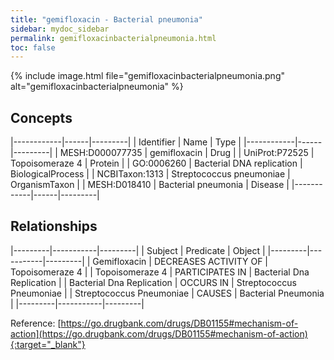 ```yaml
---
title: "gemifloxacin - Bacterial pneumonia"
sidebar: mydoc_sidebar
permalink: gemifloxacinbacterialpneumonia.html
toc: false 
---
```


{% include image.html file="gemifloxacinbacterialpneumonia.png" alt="gemifloxacinbacterialpneumonia" %}

## Concepts

|------------|------|---------|
| Identifier | Name | Type    |
|------------|------|---------|
| MESH:D000077735 | gemifloxacin | Drug |
| UniProt:P72525 | Topoisomeraze 4 | Protein |
| GO:0006260 | Bacterial DNA replication | BiologicalProcess |
| NCBITaxon:1313 | Streptococcus pneumoniae | OrganismTaxon |
| MESH:D018410 | Bacterial pneumonia | Disease |
|------------|------|---------|

## Relationships

|---------|-----------|---------|
| Subject | Predicate | Object  |
|---------|-----------|---------|
| Gemifloxacin | DECREASES ACTIVITY OF | Topoisomeraze 4 |
| Topoisomeraze 4 | PARTICIPATES IN | Bacterial Dna Replication |
| Bacterial Dna Replication | OCCURS IN | Streptococcus Pneumoniae |
| Streptococcus Pneumoniae | CAUSES | Bacterial Pneumonia |
|---------|-----------|---------|

Reference: [https://go.drugbank.com/drugs/DB01155#mechanism-of-action](https://go.drugbank.com/drugs/DB01155#mechanism-of-action){:target="_blank"}